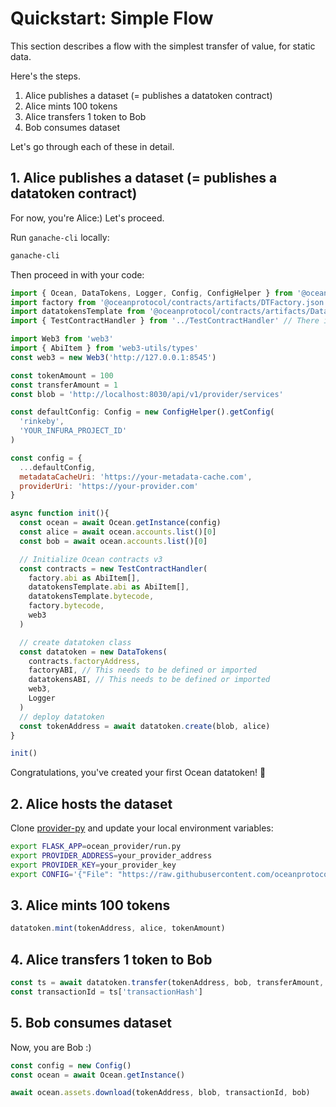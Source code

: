 # Quickstart: Simple Flow

This section describes a flow with the simplest transfer of value, for static data.

Here's the steps.

1. Alice publishes a dataset (= publishes a datatoken contract)
2. Alice mints 100 tokens
3. Alice transfers 1 token to Bob
4. Bob consumes dataset

Let's go through each of these in detail.

## 1. Alice publishes a dataset (= publishes a datatoken contract)

For now, you're Alice:) Let's proceed.

Run `ganache-cli` locally:

```bash
ganache-cli
```

Then proceed in with your code:

```javascript
import { Ocean, DataTokens, Logger, Config, ConfigHelper } from '@oceanprotocol/lib' 
import factory from '@oceanprotocol/contracts/artifacts/DTFactory.json'
import datatokensTemplate from '@oceanprotocol/contracts/artifacts/DataTokenTemplate.json'
import { TestContractHandler } from '../TestContractHandler' // There is no export of `TestContractHandler` from the @oceanprotocol package

import Web3 from 'web3'
import { AbiItem } from 'web3-utils/types'
const web3 = new Web3('http://127.0.0.1:8545')

const tokenAmount = 100
const transferAmount = 1
const blob = 'http://localhost:8030/api/v1/provider/services'

const defaultConfig: Config = new ConfigHelper().getConfig(
  'rinkeby',
  'YOUR_INFURA_PROJECT_ID'
)

const config = {
  ...defaultConfig,
  metadataCacheUri: 'https://your-metadata-cache.com',
  providerUri: 'https://your-provider.com'
}

async function init(){
  const ocean = await Ocean.getInstance(config)
  const alice = await ocean.accounts.list()[0]
  const bob = await ocean.accounts.list()[0]

  // Initialize Ocean contracts v3
  const contracts = new TestContractHandler(
    factory.abi as AbiItem[],
    datatokensTemplate.abi as AbiItem[],
    datatokensTemplate.bytecode,
    factory.bytecode,
    web3
  )

  // create datatoken class
  const datatoken = new DataTokens(
    contracts.factoryAddress,
    factoryABI, // This needs to be defined or imported
    datatokensABI, // This needs to be defined or imported
    web3,
    Logger
  )
  // deploy datatoken
  const tokenAddress = await datatoken.create(blob, alice)
}

init()
```
Congratulations, you've created your first Ocean datatoken! 🐳

## 2. Alice hosts the dataset

Clone [provider-py](https://github.com/oceanprotocol/provider-py) and update your local environment variables:

```bash
export FLASK_APP=ocean_provider/run.py
export PROVIDER_ADDRESS=your_provider_address
export PROVIDER_KEY=your_provider_key
export CONFIG='{"File": "https://raw.githubusercontent.com/oceanprotocol/barge/master/README.md"}'
```

## 3. Alice mints 100 tokens

```javascript
datatoken.mint(tokenAddress, alice, tokenAmount)
```

## 4. Alice transfers 1 token to Bob

```javascript
const ts = await datatoken.transfer(tokenAddress, bob, transferAmount, alice)
const transactionId = ts['transactionHash']
```

## 5. Bob consumes dataset

Now, you are Bob :)

```javascript
const config = new Config()
const ocean = await Ocean.getInstance()

await ocean.assets.download(tokenAddress, blob, transactionId, bob)
```
